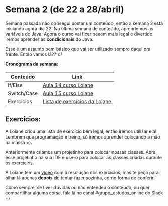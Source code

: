 # Semana 2 (de 22 a 28/abril)

Semana passada não consegui postar um conteúdo, então a semana 2 está iniciando agora dia 22. Na última semana de conteúdo, aprendemos as variáveis do Java. Agora o curso vai ficar beeem mais legal e divertido: iremos aprender as **condicionais** do Java.

Esse é um assunto bem básico que vai ser utilizado sempre daqui pra frente. Então vamos lá?? o/

**Cronograma da semana:**

| Conteúdo | Link |
| --- | --- |
| If/Else | [Aula 14 curso Loiane](https://www.youtube.com/watch?v=ELBqT_rueAQ&list=PLGxZ4Rq3BOBq0KXHsp5J3PxyFaBIXVs3r&index=14) |
| Switch/Case | [Aula 15 curso Loiane](https://www.youtube.com/watch?v=JTLgFZyBUN4&list=PLGxZ4Rq3BOBq0KXHsp5J3PxyFaBIXVs3r&index=19) |
| Exercícios | [Lista de exercícios da Loiane](https://www.slideshare.net/loianeg/curso-java-basico-exercicios-aulas-14-15) |


## Exercícios:

A Loiane criou uma lista de exercício bem legal, então iremos utilizar ela! Lembrem que programação é treino, só iremos aprender colocando a mão na massa =).

Anteriormente criamos um projetinho para colocar nossas classes. Abra esse projetinho na sua IDE e use-o para colocar as classes criadas durante os exercícios.

A Loiane tem um [vídeo](https://www.youtube.com/watch?v=-BpAWP6T6a8&list=PLGxZ4Rq3BOBq0KXHsp5J3PxyFaBIXVs3r&index=20) com a resolução dos exercícios, mas te peço para olhar lá apenas **depois** de tentar fazer sozinha, como forma de conferir.

Como sempre, se tiver dúvidas ou não entendeu o conteúdo, ou quer compartilhar alguma coisa, fala lá no canal #grupo_estudos_online do Slack =)
